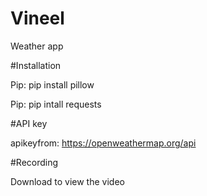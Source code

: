 # Vineel
Weather app

#Installation

Pip: pip install pillow

Pip: pip intall requests

#API key 

apikeyfrom: https://openweathermap.org/api

#Recording 

Download to view the video 
